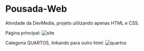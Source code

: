 # Pousada-Web
Atividade da DevMedia, projeto utilizando apenas HTML e CSS.

Página principal:
![site](https://user-images.githubusercontent.com/61158230/154188615-72c27436-7dfe-43ad-940a-80e42de86acb.gif)

Categoria QUARTOS, linkando para outro html:
![quartos](https://user-images.githubusercontent.com/61158230/154397604-0d701d6f-cb0e-4dfb-ba15-2f6aae26ab15.gif)
